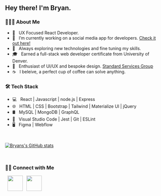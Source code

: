 <h2> Hey there! I'm Bryan. 

<h3> 👨🏻‍💻 About Me </h3>

- 💼 &nbsp; UX Focused React Developer.
- 🔭 &nbsp; I’m currently working on a social media app for developers. [Check it out here!](https://dev-log.herokuapp.com/)
- 🤔 &nbsp; Always exploring new technologies and fine tuning my skills.
- 🎓 &nbsp; Earned a full-stack web developer certificate from University of Denver.
- 🌱 &nbsp; Enthusiast of UI/UX and bespoke design. [Standard Services Group](https://standardservicesgroup.com)
- ☕ &nbsp; I beleive, a perfect cup of coffee can solve anything. 

<h3>🛠 Tech Stack</h3>

- 💻 &nbsp; React | Javascript | node.js | Express   
- 🌐 &nbsp; HTML | CSS | Bootstrap | Tailwind | Materialize UI | jQuery
- 🛢 &nbsp; MySQL | MongoDB | GraphQL
- 🔧 &nbsp; Visual Studio Code | Jest | Git | ESLint
- 🖥 &nbsp; Figma | Webflow

<br>
  
[![Bryans's GitHub stats](https://github-readme-stats.vercel.app/api?username=btempini&theme=merko)](https://github.com/btempini/github-readme-stats)

</br>

<h3> 🤝🏻 Connect with Me </h3>

<p>  
&nbsp; <a href="https://www.linkedin.com/in/bryantempini/" target="_blank" rel="noopener noreferrer"><img src="https://img.icons8.com/plasticine/100/000000/linkedin.png" width="50" /></a>
&nbsp; <a href="mailto:mistatempini@gmail.com" target="_blank" rel="noopener noreferrer"><img src="https://img.icons8.com/plasticine/100/000000/gmail.png"  width="50" /></a>
</p>


